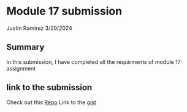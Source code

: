 # Module 17 submission
Justin Ramirez 
3/29/2024 

## Summary 
In this submission, I have completed all the requirments of module 17 assignment 

## link to the submission
Check out this [Repo](https://github.com/justinravenwolfe/happymodule17)
Link to the [gist](https://gist.github.com/justinravenwolfe/4e44e27118e9810ba9f088b3a1fcc163)
